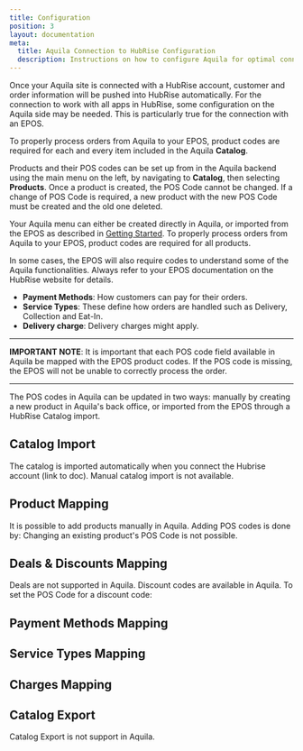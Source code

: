 ```yaml
---
title: Configuration
position: 3
layout: documentation
meta:
  title: Aquila Connection to HubRise Configuration
  description: Instructions on how to configure Aquila for optimal connection to HubRise and other platforms.
---
```


Once your Aquila site is connected with a HubRise account, customer and order information will be pushed into HubRise automatically. For the connection to work with all apps in HubRise, some configuration on the Aquila side may be needed. This is particularly true for the connection with an EPOS.

To properly process orders from Aquila to your EPOS, product codes are required for each and every item included in the Aquila **Catalog**.

Products and their POS codes can be set up from in the Aquila backend using the main menu on the left, by navigating to **Catalog**, then selecting **Products**. Once a product is created, the POS Code cannot be changed. If a change of POS Code is required, a new product with the new POS Code must be created and the old one deleted.

Your Aquila menu can either be created directly in Aquila, or imported from the EPOS as described in [Getting Started](/apps/aquila/getting-started/). To properly process orders from Aquila to your EPOS, product codes are required for all products.

In some cases, the EPOS will also require codes to understand some of the Aquila functionalities. Always refer to your EPOS documentation on the HubRise website for details.

- **Payment Methods**: How customers can pay for their orders.
- **Service Types**: These define how orders are handled such as Delivery, Collection and Eat-In.
- **Delivery charge**: Delivery charges might apply.

----------

**IMPORTANT NOTE**: It is important that each POS code field available in Aquila be mapped with the EPOS product codes. If the POS code is missing, the EPOS will not be unable to correctly process the order.

----------

The POS codes in Aquila can be updated in two ways: manually by creating a new product in Aquila's back office, or imported from the EPOS through a HubRise Catalog import.


## Catalog Import
The catalog is imported automatically when you connect the Hubrise account (link to doc).
Manual catalog import is not available.

## Product Mapping
It is possible to add products manually in Aquila. Adding POS codes is done by:
Changing an existing product's POS Code is not possible.

## Deals & Discounts Mapping
Deals are not supported in Aquila. 
Discount codes are available in Aquila. To set the POS Code for a discount code:

## Payment Methods Mapping


## Service Types Mapping


## Charges Mapping


## Catalog Export
Catalog Export is not support in Aquila.





